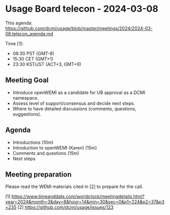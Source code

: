 # Usage Board telecon - 2024-03-08

This agenda: https://github.com/dcmi/usage/blob/master/meetings/2024/2024-03-08.telecon_agenda.md

Time [1]:
- 06:30 PST (GMT-8)
- 15:30 CET (GMT+1)
- 23:30 KST/JST (ACT+3, GMT+9)

## Meeting Goal
* Introduce openWEMI as a candidate for UB approval as a DCMI namespace.
* Assess level of support/consensus and decide next steps.
* Where to have detailed discussions (comments, questions, suggestions).

## Agenda
* Introductions (10m)
* Introduction to openWEMI (Karen) (15m)
* Comments and questions (15m)
* Next steps

## Meeting preparation

Please read the WEMI materials cited in [2] to prepare for the call.

[1] https://www.timeanddate.com/worldclock/meetingdetails.html?year=2024&month=3&day=8&hour=14&min=30&sec=0&p1=224&p2=37&p3=235
[2] https://github.com/dcmi/usage/issues/123 
